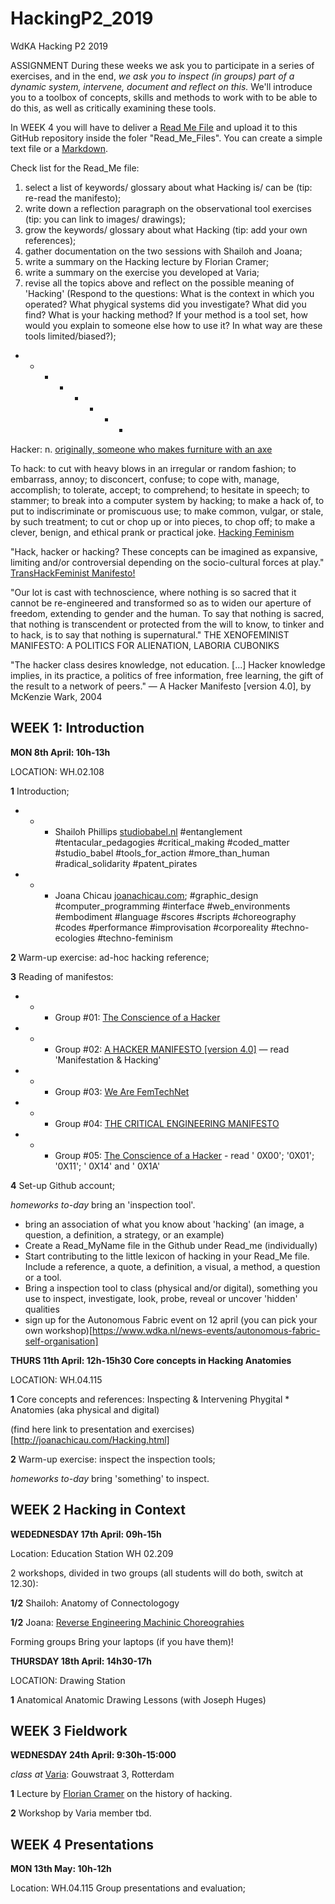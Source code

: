 # HackingP2_2019
WdKA Hacking P2 2019

ASSIGNMENT
During these weeks we ask you to participate in a series of exercises, and in the end, *we ask you to inspect (in groups) part of a dynamic system, intervene, document and reflect on this.*  We'll introduce you to a toolbox of concepts, skills and methods to work with to be able to do this, as well as critically examining these tools. 

In WEEK 4 you will have to deliver a [Read Me File](https://en.wikipedia.org/wiki/README) and upload it to this GitHub repository inside the foler "Read_Me_Files". You can create a simple text file or a [Markdown](https://github.com/adam-p/markdown-here/wiki/Markdown-Cheatsheet).

Check list for the Read_Me file:
 1. select a list of keywords/ glossary about what Hacking is/ can be (tip: re-read the manifesto);
 2. write down a reflection paragraph on the observational tool exercises (tip: you can link to images/ drawings);
 3. grow the keywords/ glossary about what Hacking (tip: add your own references);
 4. gather documentation on the two sessions with Shailoh and Joana;
 5. write a summary on the Hacking lecture by Florian Cramer;
 6. write a summary on the exercise you developed at Varia;
 7. revise all the topics above and reflect on the possible meaning of 'Hacking' (Respond to the questions: What is the context in which you operated? What phygical systems did you investigate? What did you find? What is your hacking method? If your method is a tool set, how would you explain to someone else how to use it? In what way are these tools limited/biased?);


+ - - - - - + +


Hacker: n. [originally, someone who makes furniture with an axe](http://www.catb.org/~esr/jargon/html/H/hacker.html) 


To hack:
to cut with heavy blows in an irregular or random fashion;
to embarrass, annoy; 
to disconcert, confuse;
to cope with, manage, accomplish; to tolerate, accept; 
to comprehend; to hesitate in speech; to stammer;
to break into a computer system by hacking;
to make a hack of, to put to indiscriminate or promiscuous use; to make common, vulgar, or stale, by such treatment;
to cut or chop up or into pieces, to chop off;
to make a clever, benign, and ethical prank or practical joke.
[Hacking Feminism](http://ctm.parsons.edu/hackingfem/)


"Hack, hacker or hacking? These concepts can be imagined as expansive, limiting and/or controversial depending on the socio-cultural forces at play." [TransHackFeminist Manifesto!](https://transhackfeminist.noblogs.org/post/2014/07/29/transhackfeminist-manifesto/)



"Our lot is cast with technoscience, where nothing is so sacred that it cannot be re-engineered and transformed so as to widen our aperture of freedom, extending to gender and the human. To say that nothing is sacred, that nothing is transcendent or protected from the will to know, to tinker and to hack, is to say that nothing is supernatural."
 THE XENOFEMINIST MANIFESTO: A POLITICS FOR ALIENATION, LABORIA CUBONIKS 

"The hacker class desires knowledge, not education. [...] Hacker knowledge implies, in its practice, a politics of free information, free learning, the gift of the result to a network of peers."  — A Hacker Manifesto [version 4.0], by McKenzie Wark, 2004


## WEEK 1: Introduction

**MON 8th April: 10h-13h**

LOCATION: WH.02.108 

**1** Introduction;

- - -  Shailoh Phillips [studiobabel.nl](http://studiobabel.nl/) #entanglement #tentacular_pedagogies #critical_making #coded_matter #studio_babel #tools_for_action #more_than_human #radical_solidarity #patent_pirates

- - - Joana Chicau [joanachicau.com](http://www.joanachicau.com/); #graphic_design  #computer_programming #interface #web_environments #embodiment #language #scores #scripts  #choreography #codes #performance #improvisation #corporeality #techno-ecologies #techno-feminism

**2** Warm-up exercise: ad-hoc hacking reference;

**3** Reading of manifestos:

- - - Group #01: [The Conscience of a Hacker](http://phrack.org/issues/7/3.html)

- - - Group #02: [A HACKER MANIFESTO [version 4.0]](https://www.digitalmanifesto.net/manifestos/8/) — read 'Manifestation & Hacking'

- - - Group #03: [We Are FemTechNet](http://femtechnet.org/publications/manifesto/) 

- - - Group #04: [THE CRITICAL ENGINEERING MANIFESTO](https://criticalengineering.org/) 

- - - Group #05: [The Conscience of a Hacker](https://monoskop.org/media/text/laboria_cuboniks_the_xenofeminist_manifesto_2018/) - read ' 0X00'; '0X01'; '0X11'; ' 0X14' and ' 0X1A'


**4** Set-up Github account; 

*homeworks to-day* bring an 'inspection tool'.

* bring an association of what you know about 'hacking' (an image, a question, a definition, a strategy, or an example)
* Create a Read_MyName file in the Github under Read_me (individually)
* Start contributing to the little lexicon of hacking in your Read_Me file. Include a reference, a quote, a definition, a visual, a method, a question or a tool. 
* Bring a inspection tool to class (physical and/or digital), something you use to inspect, investigate, look, probe, reveal or uncover 'hidden' qualities
* sign up for the Autonomous Fabric event on 12 april (you can pick your own workshop)[https://www.wdka.nl/news-events/autonomous-fabric-self-organisation]



**THURS 11th April: 12h-15h30 Core concepts in Hacking Anatomies**

LOCATION: WH.04.115

**1** Core concepts and references: Inspecting & Intervening Phygital * Anatomies (aka physical and digital) 

(find here link to presentation and exercises)[http://joanachicau.com/Hacking.html]

**2** Warm-up exercise: inspect the inspection tools;


*homeworks to-day* bring 'something' to inspect.


## WEEK 2 Hacking in Context

**WEDEDNESDAY 17th April: 09h-15h**

Location: Education Station WH 02.209

2 workshops, divided in two groups (all students will do both, switch at 12.30): 

**1/2** Shailoh: Anatomy of Connectologogy
  
**1/2** Joana: [Reverse Engineering Machinic Choreograhies](https://github.com/JoBCB/Rehearsal_Series)

Forming groups
Bring your laptops (if you have them)!

**THURSDAY 18th April: 14h30-17h**

LOCATION: Drawing Station

**1** Anatomical Anatomic Drawing Lessons (with Joseph Huges)


## WEEK 3 Fieldwork

**WEDNESDAY 24th April: 9:30h-15:000**

*class at* [Varia](http://varia.zone/en/): Gouwstraat 3, Rotterdam

**1** Lecture by [Florian Cramer](http://floriancramer.nl/) on the history of hacking.

**2** Workshop by Varia member tbd.



## WEEK 4 Presentations

**MON 13th May: 10h-12h**

Location: WH.04.115 
Group presentations and evaluation;
